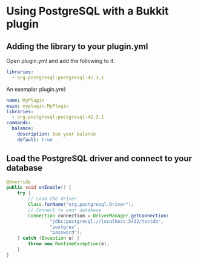 # Using PostgreSQL with a Bukkit plugin

## Adding the library to your plugin.yml

Open plugin.yml and add the following to it:

```yml
libraries:
  - org.postgresql:postgresql:42.3.1
```

An exemplar plugin.yml:

```yml
name: MyPlugin
main: myplugin.MyPlugin
libraries:
  - org.postgresql:postgresql:42.3.1
commands:
  balance:
    description: See your balance
    default: true
```

## Load the PostgreSQL driver and connect to your database

```java
@Override
public void onEnable() {
    try {
        // Load the driver
        Class.forName("org.postgresql.Driver");
        // Connect to your database
        Connection connection = DriverManager.getConnection(
                "jdbc:postgresql://localhost:5432/testdb",
                "postgres",
                "password");
    } catch (Exception e) {
        throw new RuntimeException(e);
    }
}
```